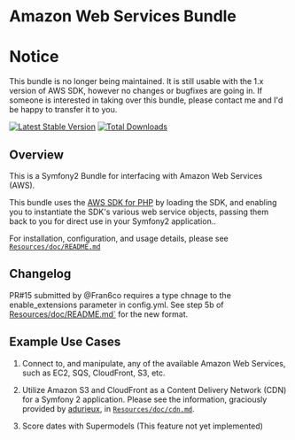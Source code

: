 Amazon Web Services Bundle
==========================

Notice
======
This bundle is no longer being maintained. It is still usable with the 1.x version of AWS SDK, however no changes or bugfixes are going in. If someone is interested in taking over this bundle, please contact me and I'd be happy to transfer it to you.

[![Latest Stable Version](https://poser.pugx.org/Obtao/amazon-webservices-bundle/v/stable.png)](https://packagist.org/packages/Obtao/amazon-webservices-bundle)
[![Total Downloads](https://poser.pugx.org/Obtao/amazon-webservices-bundle/downloads.png)](https://packagist.org/packages/Obtao/amazon-webservices-bundle)

Overview
--------
This is a Symfony2 Bundle for interfacing with Amazon Web Services (AWS).

This bundle uses the [AWS SDK for PHP](http://github.com/amazonwebservices/aws-sdk-for-php) by loading the SDK, and enabling you to instantiate the SDK's various web service objects, passing them back to you for direct use in your Symfony2 application..

For installation, configuration, and usage details, please see [`Resources/doc/README.md`](https://github.com/Obtao/AmazonWebServicesBundle/blob/master/Resources/doc/README.md)

Changelog
---------
PR#15 submitted by @Fran6co requires a type chnage to the enable_extensions parameter in config.yml. See step 5b of [Resources/doc/README.md`](https://github.com/Obtao/AmazonWebServicesBundle/blob/master/Resources/doc/README.md) for the new format.

Example Use Cases
-----------------
1. Connect to, and manipulate, any of the available Amazon Web Services, such as EC2, SQS, CloudFront, S3, etc.

2. Utilize Amazon S3 and CloudFront as a Content Delivery Network (CDN) for a Symfony 2 application. Please see the information, graciously provided by [adurieux](https://github.com/adurieux), in [`Resources/doc/cdn.md`](https://github.com/Obtao/AmazonWebServicesBundle/blob/master/Resources/doc/cdn.md).

3. Score dates with Supermodels (This feature not yet implemented)

